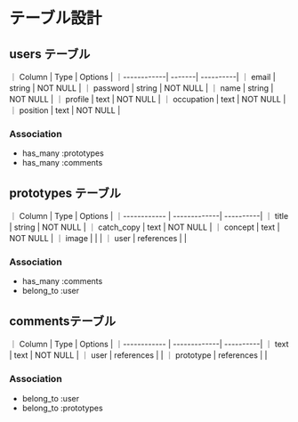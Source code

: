 # テーブル設計

## users テーブル


｜ Column     | Type   | Options   |
｜------------| -------| ----------|
｜ email      | string | NOT NULL  |
｜ password   | string | NOT NULL  |
｜ name       | string | NOT NULL  |
｜ profile    | text   | NOT NULL  |
｜ occupation | text   | NOT NULL  |
｜ position   | text   | NOT NULL  |

### Association

- has_many :prototypes
- has_many :comments

## prototypes テーブル

｜ Column        | Type         | Options   |
｜------------   | -------------| ----------|
｜ title         | string       | NOT NULL  |
｜ catch_copy    | text         | NOT NULL  |
｜ concept       | text         | NOT NULL  |
｜ image         |              |           |
｜ user          | references   |           |

### Association

- has_many :comments
- belong_to :user


## commentsテーブル


｜ Column        | Type         | Options   |
｜------------   | -------------| ----------|
｜ text          | text         | NOT NULL  |
｜ user          | references   |           |
｜ prototype     | references   |           |

### Association

- belong_to :user
- belong_to :prototypes